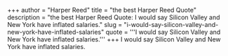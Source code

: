 +++
author = "Harper Reed"
title = "the best Harper Reed Quote"
description = "the best Harper Reed Quote: I would say Silicon Valley and New York have inflated salaries."
slug = "i-would-say-silicon-valley-and-new-york-have-inflated-salaries"
quote = '''I would say Silicon Valley and New York have inflated salaries.'''
+++
I would say Silicon Valley and New York have inflated salaries.

